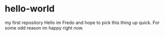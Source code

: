 # hello-world
my first repository
Hello im Fredo and hope to pick this thing up quick.
For some odd reason im happy right now.
